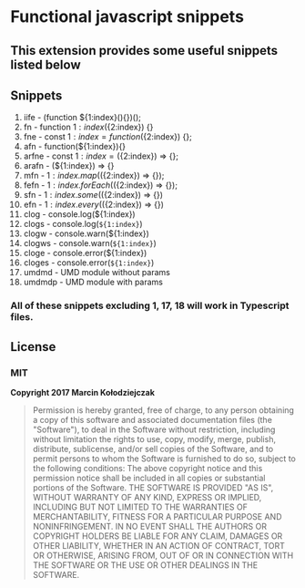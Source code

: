 # Functional javascript snippets
## This extension provides some useful snippets listed below

## Snippets
1. iife - (function ${1:index}(){})();
2. fn - function ${1:index}(${2:index}) {}
3. fne - const ${1:index} = function(${2:index}) {};
4. afn - function(${1:index}){}
5. arfne - const ${1:index} = (${2:index}) => {};
6. arafn - (${1:index}) => {}
7. mfn - ${1:index}.map((${2:index}) => {});
8. fefn - ${1:index}.forEach((${2:index}) => {});
9. sfn - ${1:index}.some((${2:index}) => {})
10. efn - ${1:index}.every((${2:index}) => {})
11. clog - console.log(${1:index})
12. clogs - console.log(`${1:index}`)
13. clogw - console.warn(${1:index})
14. clogws - console.warn(`${1:index}`)
15. cloge - console.error(${1:index})
16. cloges - console.error(`${1:index}`)
17. umdmd - UMD module without params
18. umdmdp - UMD module with params

### All of these snippets excluding 1, 17, 18 will work in Typescript files.

## License
### **MIT**
**Copyright 2017 Marcin Kołodziejczak**

>Permission is hereby granted, free of charge, to any person obtaining a copy of this software and associated documentation files (the "Software"), to deal in the Software without restriction, including without limitation the rights to use, copy, modify, merge, publish, distribute, sublicense, and/or sell copies of the Software, and to permit persons to whom the Software is furnished to do so, subject to the following conditions:
>The above copyright notice and this permission notice shall be included in all copies or substantial portions of the Software.
>THE SOFTWARE IS PROVIDED "AS IS", WITHOUT WARRANTY OF ANY KIND, EXPRESS OR IMPLIED, INCLUDING BUT NOT LIMITED TO THE WARRANTIES OF MERCHANTABILITY, FITNESS FOR A PARTICULAR PURPOSE AND NONINFRINGEMENT. IN NO EVENT SHALL THE AUTHORS OR COPYRIGHT HOLDERS BE LIABLE FOR ANY CLAIM, DAMAGES OR OTHER LIABILITY, WHETHER IN AN ACTION OF CONTRACT, TORT OR OTHERWISE, ARISING FROM, OUT OF OR IN CONNECTION WITH THE SOFTWARE OR THE USE OR OTHER DEALINGS IN THE SOFTWARE.
